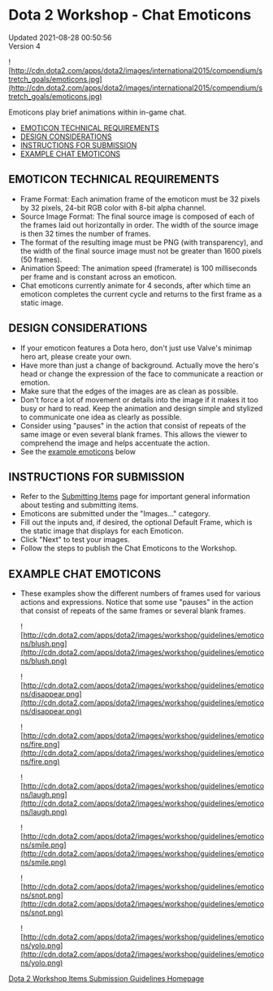 # Dota 2 Workshop - Chat Emoticons
Updated 2021-08-28 00:50:56  
Version 4  

![http://cdn.dota2.com/apps/dota2/images/international2015/compendium/stretch_goals/emoticons.jpg](http://cdn.dota2.com/apps/dota2/images/international2015/compendium/stretch_goals/emoticons.jpg)  
  
Emoticons play brief animations within in-game chat.  
  
* [EMOTICON TECHNICAL REQUIREMENTS](#requirements)
* [DESIGN CONSIDERATIONS](#design)
* [INSTRUCTIONS FOR SUBMISSION](#submission)
* [EXAMPLE CHAT EMOTICONS](#examples)
  
  
## 
## EMOTICON TECHNICAL REQUIREMENTS
* Frame Format: Each animation frame of the emoticon must be 32 pixels by 32 pixels, 24-bit RGB color with 8-bit alpha channel.
* Source Image Format: The final source image is composed of each of the frames laid out horizontally in order. The width of the source image is then 32 times the number of frames.
* The format of the resulting image must be PNG (with transparency), and the width of the final source image must not be greater than 1600 pixels (50 frames).
* Animation Speed: The animation speed (framerate) is 100 milliseconds per frame and is constant across an emoticon.
* Chat emoticons currently animate for 4 seconds, after which time an emoticon completes the current cycle and returns to the first frame as a static image.
  
  
  
  
## DESIGN CONSIDERATIONS
* If your emoticon features a Dota hero, don't just use Valve's minimap hero art, please create your own.
* Have more than just a change of background. Actually move the hero's head or change the expression of the face to communicate a reaction or emotion.
* Make sure that the edges of the images are as clean as possible.
* Don't force a lot of movement or details into the image if it makes it too busy or hard to read. Keep the animation and design simple and stylized to communicate one idea as clearly as possible.
* Consider using "pauses" in the action that consist of repeats of the same image or even several blank frames. This allows the viewer to comprehend the image and helps accentuate the action.
* See the [example emoticons](#examples) below
  
  
  
  
## INSTRUCTIONS FOR SUBMISSION
* Refer to the [Submitting Items](https://help.steampowered.com/en/faqs/view/3E00-D38F-B793-7384) page for important general information about testing and submitting items.
* Emoticons are submitted under the "Images..." category.
* Fill out the inputs and, if desired, the optional Default Frame, which is the static image that displays for each Emoticon.
* Click "Next" to test your images.
* Follow the steps to publish the Chat Emoticons to the Workshop.
  
  
  
  
## EXAMPLE CHAT EMOTICONS
* These examples show the different numbers of frames used for various actions and expressions. Notice that some use "pauses" in the action that consist of repeats of the same frames or several blank frames.
  
  
  ![http://cdn.dota2.com/apps/dota2/images/workshop/guidelines/emoticons/blush.png](http://cdn.dota2.com/apps/dota2/images/workshop/guidelines/emoticons/blush.png)  
  
  ![http://cdn.dota2.com/apps/dota2/images/workshop/guidelines/emoticons/disappear.png](http://cdn.dota2.com/apps/dota2/images/workshop/guidelines/emoticons/disappear.png)  
  
  ![http://cdn.dota2.com/apps/dota2/images/workshop/guidelines/emoticons/fire.png](http://cdn.dota2.com/apps/dota2/images/workshop/guidelines/emoticons/fire.png)  
  
  ![http://cdn.dota2.com/apps/dota2/images/workshop/guidelines/emoticons/laugh.png](http://cdn.dota2.com/apps/dota2/images/workshop/guidelines/emoticons/laugh.png)    
  
  ![http://cdn.dota2.com/apps/dota2/images/workshop/guidelines/emoticons/smile.png](http://cdn.dota2.com/apps/dota2/images/workshop/guidelines/emoticons/smile.png)  
  
  ![http://cdn.dota2.com/apps/dota2/images/workshop/guidelines/emoticons/snot.png](http://cdn.dota2.com/apps/dota2/images/workshop/guidelines/emoticons/snot.png)  
  
  ![http://cdn.dota2.com/apps/dota2/images/workshop/guidelines/emoticons/yolo.png](http://cdn.dota2.com/apps/dota2/images/workshop/guidelines/emoticons/yolo.png)  
  
[Dota 2 Workshop Items Submission Guidelines Homepage](http://www.dota2.com/workshop/)